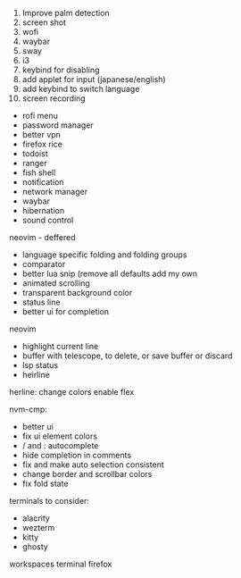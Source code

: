 1. Improve palm detection
2. screen shot
3. wofi
4. waybar
5. sway
6. i3
7. keybind for disabling 
8. add applet for input (japanese/english)
9. add keybind to switch language
10. screen recording








- rofi menu
- password manager
- better vpn
- firefox rice
- todoist
- ranger
- fish shell
- notification
- network manager
- waybar 
- hibernation
- sound control



neovim - deffered
- language specific folding and folding groups
- comparator
- better lua snip (remove all defaults add my own
- animated scrolling
- transparent background color
- status line
- better ui for completion

neovim
- highlight current line
- buffer with telescope, to delete, or save buffer or discard
- lsp status
- heirline


herline:
change colors
enable flex



nvm-cmp:
- better ui
- fix ui element colors
- / and : autocomplete 
- hide completion in comments
- fix and make auto selection consistent
- change border and scrollbar colors
- fix fold state

terminals to consider:
- alacrity
- wezterm
- kitty
- ghosty




workspaces
terminal
firefox 




